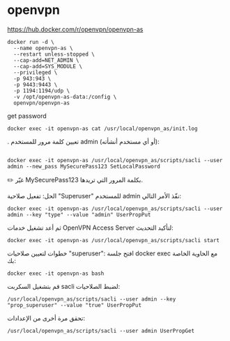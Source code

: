 # openvpn
https://hub.docker.com/r/openvpn/openvpn-as
```
docker run -d \
  --name openvpn-as \
  --restart unless-stopped \
  --cap-add=NET_ADMIN \
  --cap-add=SYS_MODULE \
  --privileged \
  -p 943:943 \
  -p 9443:9443 \
  -p 1194:1194/udp \
  -v /opt/openvpn-as-data:/config \
  openvpn/openvpn-as
```
get password
```
docker exec -it openvpn-as cat /usr/local/openvpn_as/init.log
```
. تعيين كلمة مرور للمستخدم admin (أو أي مستخدم أنشأته):
```

docker exec -it openvpn-as /usr/local/openvpn_as/scripts/sacli --user admin --new_pass MySecurePass123 SetLocalPassword
```
✏️ غيّر MySecurePass123 بكلمة المرور التي تريدها.


الحل: تفعيل صلاحية "Superuser" للمستخدم admin
نفّذ الأمر التالي:

```
docker exec -it openvpn-as /usr/local/openvpn_as/scripts/sacli --user admin --key "type" --value "admin" UserPropPut
```
ثم أعد تشغيل خدمات OpenVPN Access Server لتأكيد التحديث:

```
docker exec -it openvpn-as /usr/local/openvpn_as/scripts/sacli start
```


خطوات لتعيين صلاحيات "superuser":
افتح جلسة docker exec مع الحاوية الخاصة بك:

```
docker exec -it openvpn-as bash
```
قم بتشغيل السكربت sacli لضبط الصلاحيات:

```
/usr/local/openvpn_as/scripts/sacli --user admin --key "prop_superuser" --value "true" UserPropPut
```
تحقق مرة أخرى من الإعدادات:

```
/usr/local/openvpn_as/scripts/sacli --user admin UserPropGet
```
